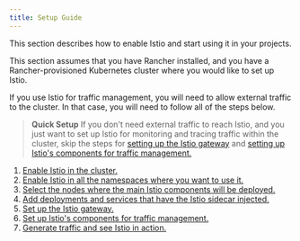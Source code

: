 ```yaml
---
title: Setup Guide
---
```


<head>
  <link rel="canonical" href="https://ranchermanager.docs.rancher.com/pages-for-subheaders/istio-setup-guide"/>
</head>

This section describes how to enable Istio and start using it in your projects.

This section assumes that you have Rancher installed, and you have a Rancher-provisioned Kubernetes cluster where you would like to set up Istio.

If you use Istio for traffic management, you will need to allow external traffic to the cluster. In that case, you will need to follow all of the steps below.

> **Quick Setup** If you don't need external traffic to reach Istio, and you just want to set up Istio for monitoring and tracing traffic within the cluster, skip the steps for [setting up the Istio gateway](../how-to-guides/advanced-user-guides/istio-setup-guide/set-up-istio-gateway.md) and [setting up Istio's components for traffic management.](../how-to-guides/advanced-user-guides/istio-setup-guide/set-up-traffic-management.md)

1. [Enable Istio in the cluster.](../how-to-guides/advanced-user-guides/istio-setup-guide/enable-istio-in-cluster.md)
1. [Enable Istio in all the namespaces where you want to use it.](../how-to-guides/advanced-user-guides/istio-setup-guide/enable-istio-in-namespace.md)
1. [Select the nodes where the main Istio components will be deployed.](../how-to-guides/advanced-user-guides/istio-setup-guide/node-selectors.md)
1. [Add deployments and services that have the Istio sidecar injected.](../how-to-guides/advanced-user-guides/istio-setup-guide/use-istio-sidecar.md)
1. [Set up the Istio gateway. ](../how-to-guides/advanced-user-guides/istio-setup-guide/set-up-istio-gateway.md)
1. [Set up Istio's components for traffic management.](../how-to-guides/advanced-user-guides/istio-setup-guide/set-up-traffic-management.md)
1. [Generate traffic and see Istio in action.](istio-setup-guide.md#view-traffic)


